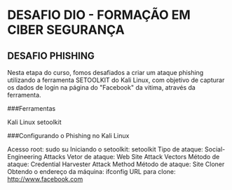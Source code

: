 # DESAFIO DIO - FORMAÇÃO EM CIBER SEGURANÇA

## DESAFIO PHISHING

Nesta etapa do curso, fomos desafiados a criar um ataque phishing utilizando a ferramenta SETOOLKIT do Kali Linux, com objetivo de capturar os dados de login na página do "Facebook" da vitima, através da ferramenta.

###Ferramentas

Kali Linux
setoolkit

###Configurando o Phishing no Kali Linux

Acesso root: sudo su
Iniciando o setoolkit: setoolkit
Tipo de ataque: Social-Engineering Attacks
Vetor de ataque: Web Site Attack Vectors
Método de ataque: Credential Harvester Attack Method 
Método de ataque: Site Cloner
Obtendo o endereço da máquina: ifconfig
URL para clone: http://www.facebook.com
